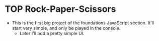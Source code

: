 # TOP Rock-Paper-Scissors
- This is the first big project of the foundations JavaScript section. It'll start very simple, and only be played in the console. 
	- Later I'll add a pretty simple UI.
